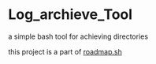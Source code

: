 # Log_archieve_Tool
a simple bash tool for achieving directories 

this project is a part of [roadmap.sh](https://roadmap.sh/projects/log-archive-tool)
